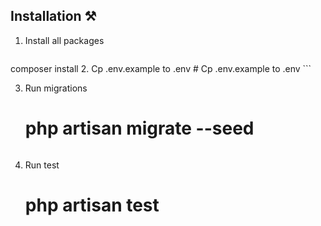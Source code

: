 ## Installation ⚒️


1. Install all packages

   ```composer install2
composer install
2. Cp .env.example to .env
    #  Cp .env.example to .env
    ```
    
3. Run migrations

   # php artisan migrate --seed
   ```

4. Run test


   # php artisan test
   ```

